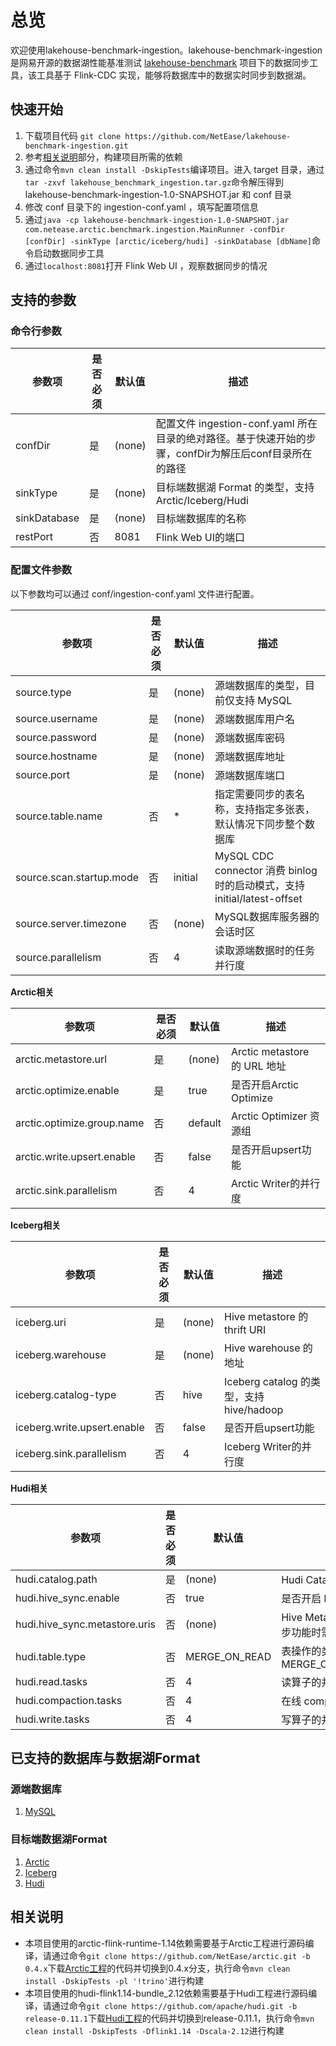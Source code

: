 # 总览
欢迎使用lakehouse-benchmark-ingestion。lakehouse-benchmark-ingestion 是网易开源的数据湖性能基准测试 [lakehouse-benchmark](https://github.com/NetEase/lakehouse-benchmark) 项目下的数据同步工具，该工具基于 Flink-CDC 实现，能够将数据库中的数据实时同步到数据湖。

## 快速开始
1. 下载项目代码 `git clone https://github.com/NetEase/lakehouse-benchmark-ingestion.git`
2. 参考[相关说明](#相关说明)部分，构建项目所需的依赖 
3. 通过命令`mvn clean install -DskipTests`编译项目。进入 target 目录，通过`tar -zxvf lakehouse_benchmark_ingestion.tar.gz`命令解压得到 lakehouse-benchmark-ingestion-1.0-SNAPSHOT.jar 和 conf 目录
4. 修改 conf 目录下的 ingestion-conf.yaml ，填写配置项信息 
5. 通过`java -cp lakehouse-benchmark-ingestion-1.0-SNAPSHOT.jar com.netease.arctic.benchmark.ingestion.MainRunner -confDir [confDir] -sinkType [arctic/iceberg/hudi] -sinkDatabase [dbName]`命令启动数据同步工具 
6. 通过`localhost:8081`打开 Flink Web UI ，观察数据同步的情况

## 支持的参数
### 命令行参数

| 参数项          | 是否必须 | 默认值    | 描述                                                                  |
|--------------|------|--------|---------------------------------------------------------------------|
| confDir      | 是    | (none) | 配置文件 ingestion-conf.yaml 所在目录的绝对路径。基于快速开始的步骤，confDir为解压后conf目录所在的路径 |
| sinkType     | 是    | (none) | 目标端数据湖 Format 的类型，支持 Arctic/Iceberg/Hudi                            |
| sinkDatabase | 是    | (none) | 目标端数据库的名称                                                           |
| restPort     | 否    | 8081   | Flink Web UI的端口                                                     |

### 配置文件参数
以下参数均可以通过 conf/ingestion-conf.yaml 文件进行配置。

| 参数项                      | 是否必须 | 默认值     | 描述                                                            |
|--------------------------|------|---------|---------------------------------------------------------------|
| source.type              | 是    | (none)  | 源端数据库的类型，目前仅支持 MySQL                                          |
| source.username          | 是    | (none)  | 源端数据库用户名                                                      |
| source.password          | 是    | (none)  | 源端数据库密码                                                       |
| source.hostname          | 是    | (none)  | 源端数据库地址                                                       |
| source.port              | 是    | (none)  | 源端数据库端口                                                       |
| source.table.name        | 否    | *       | 指定需要同步的表名称，支持指定多张表，默认情况下同步整个数据库                               |
| source.scan.startup.mode | 否    | initial | MySQL CDC connector 消费 binlog 时的启动模式，支持 initial/latest-offset |
| source.server.timezone   | 否    | (none)  | MySQL数据库服务器的会话时区                                              |
| source.parallelism       | 否    | 4       | 读取源端数据时的任务并行度                                                 |      |         |                                                       |

**Arctic相关**

| 参数项                        | 是否必须 | 默认值     | 描述                        |
|----------------------------|------|---------|---------------------------|
| arctic.metastore.url       | 是    | (none)  | Arctic metastore 的 URL 地址 |
| arctic.optimize.enable     | 是    | true    | 是否开启Arctic Optimize       |
| arctic.optimize.group.name | 否    | default | Arctic Optimizer 资源组      |
| arctic.write.upsert.enable | 否    | false   | 是否开启upsert功能              |
| arctic.sink.parallelism    | 否    | 4       | Arctic Writer的并行度         |
 
**Iceberg相关**

| 参数项                         | 是否必须 | 默认值    | 描述                                 |
|-----------------------------|------|--------|------------------------------------|
| iceberg.uri                 | 是    | (none) | Hive metastore 的thrift URI         |
| iceberg.warehouse           | 是    | (none) | Hive warehouse 的地址                 |
| iceberg.catalog-type        | 否    | hive   | Iceberg catalog 的类型，支持 hive/hadoop |
| iceberg.write.upsert.enable | 否    | false  | 是否开启upsert功能                       |
| iceberg.sink.parallelism    | 否    | 4      | Iceberg Writer的并行度                 |

**Hudi相关**

| 参数项                              | 是否必须 | 默认值           | 描述                                       |
|----------------------------------|------|---------------|------------------------------------------|
| hudi.catalog.path                | 是    | (none)        | Hudi Catalog 的地址                         |
| hudi.hive_sync.enable            | 否    | true          | 是否开启 hive 同步功能                           |
| hudi.hive_sync.metastore.uris    | 否    | (none)        | Hive Metastore URL，当开启 hive 同步功能时需要填写该参数 |
| hudi.table.type                  | 否    | MERGE_ON_READ | 表操作的类型，支持 MERGE_ON_READ/COPY_ON_WRITE    |
| hudi.read.tasks                  | 否    | 4             | 读算子的并行度                                  |
| hudi.compaction.tasks            | 否    | 4             | 在线 compaction 的并行度                       |
| hudi.write.tasks                 | 否    | 4             | 写算子的并行度                                  |


## 已支持的数据库与数据湖Format
### 源端数据库
1. [MySQL](https://www.mysql.com/)
### 目标端数据湖Format
1. [Arctic](https://arctic.netease.com/ch/)
2. [Iceberg](https://iceberg.apache.org/)
3. [Hudi](https://hudi.apache.org/cn/)

## 相关说明
* 本项目使用的arctic-flink-runtime-1.14依赖需要基于Arctic工程进行源码编译，请通过命令`git clone https://github.com/NetEase/arctic.git -b 0.4.x`下载[Arctic工程](https://github.com/NetEase/arctic)的代码并切换到0.4.x分支，执行命令`mvn clean install -DskipTests -pl '!trino'`进行构建
* 本项目使用的hudi-flink1.14-bundle_2.12依赖需要基于Hudi工程进行源码编译，请通过命令`git clone https://github.com/apache/hudi.git -b release-0.11.1`下载[Hudi工程](https://github.com/apache/hudi)的代码并切换到release-0.11.1，执行命令`mvn clean install -DskipTests -Dflink1.14 -Dscala-2.12`进行构建